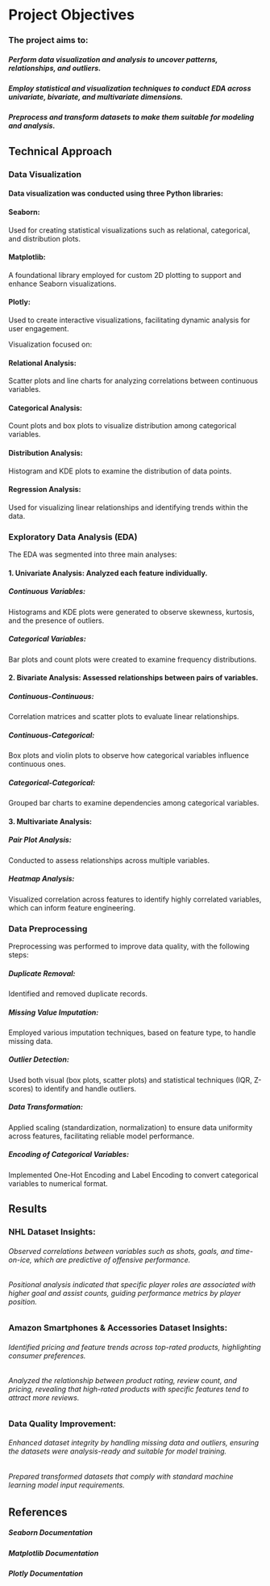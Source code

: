 # Project Objectives
### The project aims to:

##### Perform data visualization and analysis to uncover patterns, relationships, and outliers.
##### Employ statistical and visualization techniques to conduct EDA across univariate, bivariate, and multivariate dimensions.
##### Preprocess and transform datasets to make them suitable for modeling and analysis.

## Technical Approach
### Data Visualization
#### Data visualization was conducted using three Python libraries:

#### Seaborn: 
Used for creating statistical visualizations such as relational, categorical, and distribution plots.
#### Matplotlib:
A foundational library employed for custom 2D plotting to support and enhance Seaborn visualizations.
#### Plotly: 
Used to create interactive visualizations, facilitating dynamic analysis for user engagement.

Visualization focused on:

#### Relational Analysis:
Scatter plots and line charts for analyzing correlations between continuous variables.
#### Categorical Analysis:
Count plots and box plots to visualize distribution among categorical variables.
#### Distribution Analysis:
Histogram and KDE plots to examine the distribution of data points.
#### Regression Analysis:
Used for visualizing linear relationships and identifying trends within the data.
### Exploratory Data Analysis (EDA)
The EDA was segmented into three main analyses:

#### 1. Univariate Analysis: Analyzed each feature individually.

##### *Continuous Variables*:
Histograms and KDE plots were generated to observe skewness, kurtosis, and the presence of outliers.
##### *Categorical Variables*:
Bar plots and count plots were created to examine frequency distributions.
#### 2. Bivariate Analysis: Assessed relationships between pairs of variables.

##### *Continuous-Continuous*: 
Correlation matrices and scatter plots to evaluate linear relationships.
##### *Continuous-Categorical*: 
Box plots and violin plots to observe how categorical variables influence continuous ones.
##### *Categorical-Categorical*: 
Grouped bar charts to examine dependencies among categorical variables.
#### 3. Multivariate Analysis:

##### *Pair Plot Analysis*:
Conducted to assess relationships across multiple variables.
##### *Heatmap Analysis*: 
Visualized correlation across features to identify highly correlated variables, which can inform feature engineering.
### Data Preprocessing
Preprocessing was performed to improve data quality, with the following steps:

##### *Duplicate Removal*: 
Identified and removed duplicate records.
##### *Missing Value Imputation*: 
Employed various imputation techniques, based on feature type, to handle missing data.
##### *Outlier Detection*: 
Used both visual (box plots, scatter plots) and statistical techniques (IQR, Z-scores) to identify and handle outliers.
##### *Data Transformation*: 
Applied scaling (standardization, normalization) to ensure data uniformity across features, facilitating reliable model performance.
##### *Encoding of Categorical Variables*: 
Implemented One-Hot Encoding and Label Encoding to convert categorical variables to numerical format.
## Results
### NHL Dataset Insights:

###### Observed correlations between variables such as shots, goals, and time-on-ice, which are predictive of offensive performance.
###### Positional analysis indicated that specific player roles are associated with higher goal and assist counts, guiding performance metrics by player position.
### Amazon Smartphones & Accessories Dataset Insights:

###### Identified pricing and feature trends across top-rated products, highlighting consumer preferences.
###### Analyzed the relationship between product rating, review count, and pricing, revealing that high-rated products with specific features tend to attract more reviews.
### Data Quality Improvement:

###### Enhanced dataset integrity by handling missing data and outliers, ensuring the datasets were analysis-ready and suitable for model training.
###### Prepared transformed datasets that comply with standard machine learning model input requirements.

## References
##### Seaborn Documentation
##### Matplotlib Documentation
##### Plotly Documentation

